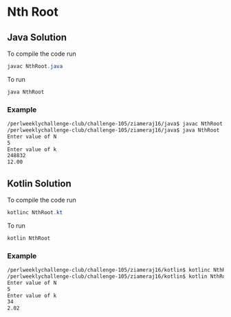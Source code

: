 # Nth Root
## Java Solution

To compile the code run
```java
javac NthRoot.java
```
To run
```java
java NthRoot
```
### Example
```bash
/perlweeklychallenge-club/challenge-105/ziameraj16/java$ javac NthRoot.java
/perlweeklychallenge-club/challenge-105/ziameraj16/java$ java NthRoot
Enter value of N
5
Enter value of k
248832
12.00
```

## Kotlin Solution

To compile the code run
```java
kotlinc NthRoot.kt
```
To run
```java
kotlin NthRoot
```
### Example
```bash
/perlweeklychallenge-club/challenge-105/ziameraj16/kotlin$ kotlinc NthRoot.kt
/perlweeklychallenge-club/challenge-105/ziameraj16/kotlin$ kotlin NthRoot
Enter value of N
5
Enter value of k
34
2.02
```
